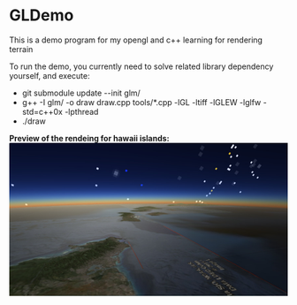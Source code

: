 GLDemo
======

This is a demo program for my opengl and c++ learning for
rendering terrain

To run the demo, you currently need to solve related library
dependency yourself, and execute:

* git submodule update --init glm/
* g++ -I glm/ -o draw draw.cpp tools/*.cpp -lGL -ltiff -lGLEW -lglfw -std=c++0x -lpthread
* ./draw

**Preview of the rendeing for hawaii islands:**
![](https://raw.githubusercontent.com/plysan/GLDemo/master/demo.jpg)

